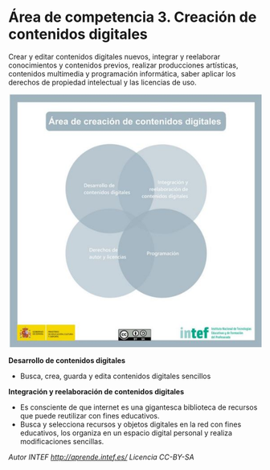 # Área de competencia 3. Creación de contenidos digitales
Crear y editar contenidos digitales nuevos, integrar y reelaborar conocimientos y contenidos previos, realizar producciones artísticas, contenidos multimedia y programación informática, saber aplicar los derechos de propiedad intelectual y las licencias de uso.

![](/assets/area3.jpg)

**Desarrollo de contenidos digitales**

* Busca, crea, guarda y edita contenidos digitales sencillos

**Integración y reelaboración de contenidos digitales**

* Es consciente de que internet es una gigantesca biblioteca de recursos que puede reutilizar con fines educativos.
* Busca y selecciona recursos y objetos digitales en la red con fines educativos, los organiza en un espacio digital personal y realiza modificaciones sencillas.


*Autor INTEF http://aprende.intef.es/ Licencia CC-BY-SA*
